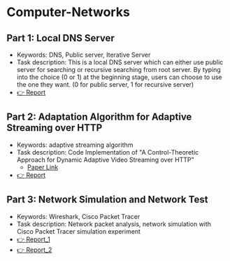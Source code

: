 # Computer-Networks

## Part 1: Local DNS Server
- Keywords: DNS, Public server, Iterative Server
- Task description: This is a local DNS server which can either use public server for searching or recursive 
searching from root server. By typing into the choice (0 or 1) at the beginning stage, users 
can choose to use the one they want. (0 for public server, 1 for recursive server) 
- [👉 Report](Part_1/ECE4016_Assignment1_120090211.pdf>)

## Part 2: Adaptation Algorithm for Adaptive Streaming over HTTP
- Keywords: adaptive streaming algorithm
- Task description: Code Implementation of "A Control-Theoretic Approach for
Dynamic Adaptive Video Streaming over HTTP"
    - [Paper Link](https://dl.acm.org/doi/pdf/10.1145/2785956.2787486)
- [👉 Report](Part_2/ECE4016_Assignment2_report_120090211.pdf>)

## Part 3: Network Simulation and Network Test
- Keywords: Wireshark, Cisco Packet Tracer
- Task description: Network packet analysis, network simulation with Cisco Packet Tracer
simulation experiment
- [👉 Report_1](Part_3/Tao_Chujun-120090211-network-simulation.pdf)
- [👉 Report_2](Part_3/Tao_Chujun-120090211-network-test.pdf)
  
